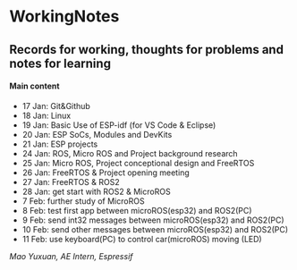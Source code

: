 # WorkingNotes
## Records for working, thoughts for problems and notes for learning

#### Main content

* 17 Jan: Git&Github
* 18 Jan: Linux
* 19 Jan: Basic Use of ESP-idf (for VS Code & Eclipse)
* 20 Jan: ESP SoCs, Modules and DevKits
* 21 Jan: ESP projects
* 24 Jan: ROS, Micro ROS and Project background research
* 25 Jan: Micro ROS, Project conceptional design and FreeRTOS
* 26 Jan: FreeRTOS & Project opening meeting
* 27 Jan: FreeRTOS & ROS2
* 28 Jan: get start with ROS2 & MicroROS
* 7 Feb: further study of MicroROS
* 8 Feb: test first app between microROS(esp32) and ROS2(PC) 
* 9 Feb: send int32 messages between microROS(esp32) and ROS2(PC) 
* 10 Feb: send other messages between microROS(esp32) and ROS2(PC) 
* 11 Feb: use keyboard(PC) to control car(microROS) moving (LED) 



*Mao Yuxuan, AE Intern, Espressif*  

